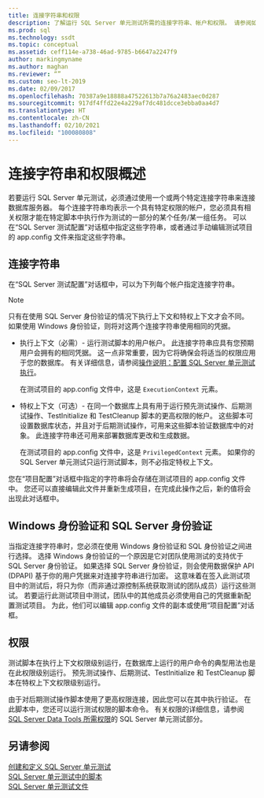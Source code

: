 ```yaml
---
title: 连接字符串和权限
description: 了解运行 SQL Server 单元测试所需的连接字符串、帐户和权限。 请参阅如何配置连接字符串。
ms.prod: sql
ms.technology: ssdt
ms.topic: conceptual
ms.assetid: ceff114e-a738-46ad-9785-b6647a2247f9
author: markingmyname
ms.author: maghan
ms.reviewer: “”
ms.custom: seo-lt-2019
ms.date: 02/09/2017
ms.openlocfilehash: 70387a9e18888a47522613b7a76a2483aec0d287
ms.sourcegitcommit: 917df4ffd22e4a229af7dc481dcce3ebba0aa4d7
ms.translationtype: HT
ms.contentlocale: zh-CN
ms.lasthandoff: 02/10/2021
ms.locfileid: "100080808"
---
```

# <a name="overview-of-connection-strings-and-permissions"></a>连接字符串和权限概述

若要运行 SQL Server 单元测试，必须通过使用一个或两个特定连接字符串来连接数据库服务器。 每个连接字符串均表示一个具有特定权限的帐户，您必须具有相关权限才能在特定脚本中执行作为测试的一部分的某个任务/某一组任务。 可以在“SQL Server 测试配置”对话框中指定这些字符串，或者通过手动编辑测试项目的 app.config 文件来指定这些字符串。  
  
## <a name="connection-strings"></a>连接字符串  
在“SQL Server 测试配置”对话框中，可以为下列每个帐户指定连接字符串。  
  
> [!NOTE]  
> 只有在使用 SQL Server 身份验证的情况下执行上下文和特权上下文才会不同。 如果使用 Windows 身份验证，则将对这两个连接字符串使用相同的凭据。  
  
-   执行上下文（必需）- 运行测试脚本的用户帐户。 此连接字符串应具有您预期用户会拥有的相同凭据。 这一点非常重要，因为它将确保会将适当的权限应用于您的数据库。 有关详细信息，请参阅[操作说明：配置 SQL Server 单元测试执行](../ssdt/how-to-configure-sql-server-unit-test-execution.md)。  
  
    在测试项目的 app.config 文件中，这是 `ExecutionContext` 元素。  
  
-   特权上下文（可选）- 在同一个数据库上具有用于运行预先测试操作、后期测试操作、TestInitialize 和 TestCleanup 脚本的更高权限的帐户。 这些脚本可设置数据库状态，并且对于后期测试操作，可用来这些脚本验证数据库中的对象。 此连接字符串还可用来部署数据库更改和生成数据。  
  
    在测试项目的 app.config 文件中，这是 `PrivilegedContext` 元素。 如果你的 SQL Server 单元测试只运行测试脚本，则不必指定特权上下文。  
  
您在“项目配置”对话框中指定的字符串将会存储在测试项目的 app.config 文件中。 您还可以直接编辑此文件并重新生成项目，在完成此操作之后，新的值将会出现此对话框中。  
  
## <a name="windows-authentication-versus-sql-server-authentication"></a>Windows 身份验证和 SQL Server 身份验证  
当指定连接字符串时，您必须在使用 Windows 身份验证和 SQL 身份验证之间进行选择。 选择 Windows 身份验证的一个原因是它对团队使用测试的支持优于 SQL Server 身份验证。 如果选择 SQL Server 身份验证，则会使用数据保护 API (DPAPI) 基于你的用户凭据来对连接字符串进行加密。 这意味着在签入此测试项目中的测试后，将只为你（而非通过源控制系统获取测试的团队成员）运行这些测试。 若要运行此测试项目中测试，团队中的其他成员必须使用自己的凭据重新配置测试项目。 为此，他们可以编辑 app.config 文件的副本或使用“项目配置”对话框。  
  
## <a name="permissions"></a>权限  
测试脚本在执行上下文权限级别运行，在数据库上运行的用户命令的典型用法也是在此权限级别运行。 预先测试操作、后期测试、TestInitialize 和 TestCleanup 脚本在特权上下文权限级别运行。  
  
由于对后期测试操作脚本使用了更高权限连接，因此您可以在其中执行验证。 在此脚本中，您还可以运行测试权限的脚本命令。 有关权限的详细信息，请参阅 [SQL Server Data Tools 所需权限](../ssdt/required-permissions-for-sql-server-data-tools.md)的 SQL Server 单元测试部分。  
  
## <a name="see-also"></a>另请参阅  
[创建和定义 SQL Server 单元测试](../ssdt/creating-and-defining-sql-server-unit-tests.md)  
[SQL Server 单元测试中的脚本](../ssdt/scripts-in-sql-server-unit-tests.md)  
[SQL Server 单元测试文件](../ssdt/sql-server-unit-test-files.md)  
  
